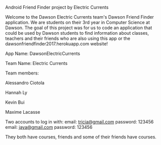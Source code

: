 Android Friend Finder project by Electric Currents

Welcome to the Dawson Electric Currents team's Dawson Friend Finder application. We are students on their 3rd year in Computer 
Science at Dawson. The goal of this project was for us to code an application that could be used by Dawson students to find information about classes, teachers and their friends who are also using this app or the dawsonfriendfinder2017.herokuapp.com website!

App Name: DawsonElectricCurrents

Team Name: Electric Currents

Team members:

Alessandro Ciotola

Hannah Ly

Kevin Bui

Maxime Lacasse

Two accounts to log in with:
email: tricia@gmail.com
password: 123456
email: jaya@gmail.com
password: 123456

They both have courses, friends and some of their friends have courses.

